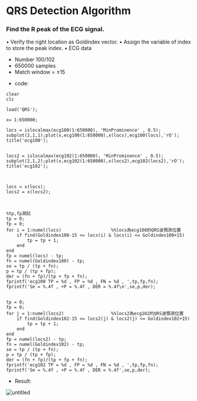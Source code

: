 # QRS Detection Algorithm 

### Find the R peak of the ECG signal. 
• Verify the right location as Goldindex vector. 
• Assign the variable of index to store the peak index. 
• ECG data 
- Number 100/102 
- 650000 samples 
- Match window = ±15 

* code:

```
clear
clc

load('QRS');

x= 1:650000;

locs = islocalmax(ecg100(1:650000), 'MinProminence' , 0.5);
subplot(2,1,1);plot(x,ecg100(1:650000),x(locs),ecg100(locs),'rO');
title('ecg100');


locs2 = islocalmax(ecg102(1:650000), 'MinProminence' , 0.5);
subplot(2,1,2);plot(x,ecg102(1:650000),x(locs2),ecg102(locs2),'rO');
title('ecg102');



locs = x(locs);
locs2 = x(locs2);



%tp,fp測試
tp = 0;
fp = 0;
for i = 1:numel(locs)                   %%locs為ecg100的QRS波預測位置
    if find(Goldindex100-15 <= locs(i) & locs(i) <= Goldindex100+15)    
        tp = tp + 1;
    end
end
fp = numel(locs) - tp;
fn = numel(Goldindex100) - tp;
se = tp / (tp + fn);
p = tp / (tp + fp);
der = (fn + fp)/(tp + fp + fn);
fprintf('ecg100 TP = %d , FP = %d , FN = %d , ',tp,fp,fn);
fprintf('Se = %.4f , +P = %.4f , DER = %.4f\n',se,p,der);


tp = 0;
fp = 0;
for j = 1:numel(locs2)                  %%locs2為ecg102的QRS波預測位置
    if find(Goldindex102-15 <= locs2(j) & locs2(j) <= Goldindex102+15)
        tp = tp + 1;
    end
end
fp = numel(locs2) - tp;
fn = numel(Goldindex102) - tp;
se = tp / (tp + fn);
p = tp / (tp + fp);
der = (fn + fp)/(tp + fp + fn);
fprintf('ecg102 TP = %d , FP = %d , FN = %d , ',tp,fp,fn);
fprintf('Se = %.4f , +P = %.4f , DER = %.4f',se,p,der);

```

* Result:

![untitled](https://user-images.githubusercontent.com/68816726/236611851-6841ca07-bf2e-4587-b80c-f0cf6a528e40.jpg)


